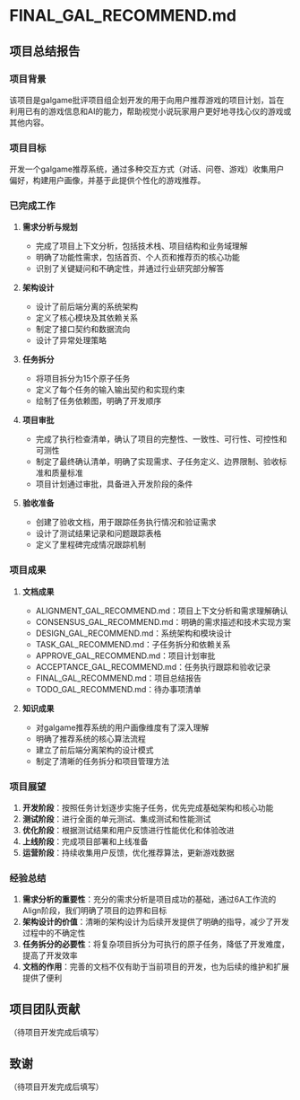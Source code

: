 # FINAL_GAL_RECOMMEND.md

## 项目总结报告

### 项目背景

该项目是galgame批评项目组企划开发的用于向用户推荐游戏的项目计划，旨在利用已有的游戏信息和AI的能力，帮助视觉小说玩家用户更好地寻找心仪的游戏或其他内容。

### 项目目标

开发一个galgame推荐系统，通过多种交互方式（对话、问卷、游戏）收集用户偏好，构建用户画像，并基于此提供个性化的游戏推荐。

### 已完成工作

1. **需求分析与规划**
   - 完成了项目上下文分析，包括技术栈、项目结构和业务域理解
   - 明确了功能性需求，包括首页、个人页和推荐页的核心功能
   - 识别了关键疑问和不确定性，并通过行业研究部分解答

2. **架构设计**
   - 设计了前后端分离的系统架构
   - 定义了核心模块及其依赖关系
   - 制定了接口契约和数据流向
   - 设计了异常处理策略

3. **任务拆分**
   - 将项目拆分为15个原子任务
   - 定义了每个任务的输入输出契约和实现约束
   - 绘制了任务依赖图，明确了开发顺序

4. **项目审批**
   - 完成了执行检查清单，确认了项目的完整性、一致性、可行性、可控性和可测性
   - 制定了最终确认清单，明确了实现需求、子任务定义、边界限制、验收标准和质量标准
   - 项目计划通过审批，具备进入开发阶段的条件

5. **验收准备**
   - 创建了验收文档，用于跟踪任务执行情况和验证需求
   - 设计了测试结果记录和问题跟踪表格
   - 定义了里程碑完成情况跟踪机制

### 项目成果

1. **文档成果**
   - ALIGNMENT_GAL_RECOMMEND.md：项目上下文分析和需求理解确认
   - CONSENSUS_GAL_RECOMMEND.md：明确的需求描述和技术实现方案
   - DESIGN_GAL_RECOMMEND.md：系统架构和模块设计
   - TASK_GAL_RECOMMEND.md：子任务拆分和依赖关系
   - APPROVE_GAL_RECOMMEND.md：项目计划审批
   - ACCEPTANCE_GAL_RECOMMEND.md：任务执行跟踪和验收记录
   - FINAL_GAL_RECOMMEND.md：项目总结报告
   - TODO_GAL_RECOMMEND.md：待办事项清单

2. **知识成果**
   - 对galgame推荐系统的用户画像维度有了深入理解
   - 明确了推荐系统的核心算法流程
   - 建立了前后端分离架构的设计模式
   - 制定了清晰的任务拆分和项目管理方法

### 项目展望

1. **开发阶段**：按照任务计划逐步实施子任务，优先完成基础架构和核心功能
2. **测试阶段**：进行全面的单元测试、集成测试和性能测试
3. **优化阶段**：根据测试结果和用户反馈进行性能优化和体验改进
4. **上线阶段**：完成项目部署和上线准备
5. **运营阶段**：持续收集用户反馈，优化推荐算法，更新游戏数据

### 经验总结

1. **需求分析的重要性**：充分的需求分析是项目成功的基础，通过6A工作流的Align阶段，我们明确了项目的边界和目标
2. **架构设计的价值**：清晰的架构设计为后续开发提供了明确的指导，减少了开发过程中的不确定性
3. **任务拆分的必要性**：将复杂项目拆分为可执行的原子任务，降低了开发难度，提高了开发效率
4. **文档的作用**：完善的文档不仅有助于当前项目的开发，也为后续的维护和扩展提供了便利

## 项目团队贡献

（待项目开发完成后填写）

## 致谢

（待项目开发完成后填写）